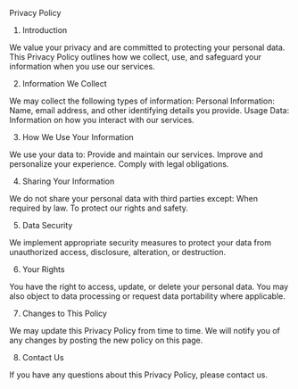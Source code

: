 Privacy Policy

1. Introduction

We value your privacy and are committed to protecting your personal data. This Privacy Policy outlines how we collect, use, and safeguard your information when you use our services.

2. Information We Collect

We may collect the following types of information:
Personal Information: Name, email address, and other identifying details you provide.
Usage Data: Information on how you interact with our services.

3. How We Use Your Information

We use your data to:
Provide and maintain our services.
Improve and personalize your experience.
Comply with legal obligations.

4. Sharing Your Information

We do not share your personal data with third parties except:
When required by law.
To protect our rights and safety.

5. Data Security

We implement appropriate security measures to protect your data from unauthorized access, disclosure, alteration, or destruction.

6. Your Rights

You have the right to access, update, or delete your personal data. You may also object to data processing or request data portability where applicable.

7. Changes to This Policy

We may update this Privacy Policy from time to time. We will notify you of any changes by posting the new policy on this page.

8. Contact Us

If you have any questions about this Privacy Policy, please contact us.